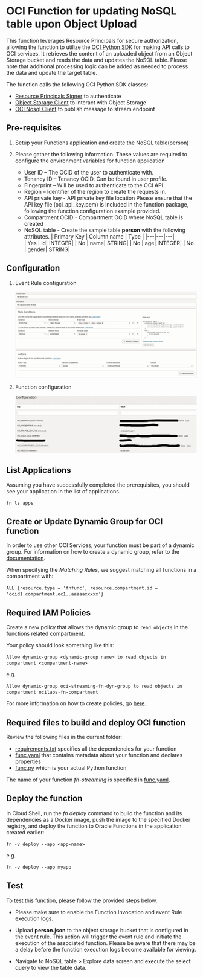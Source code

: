 # OCI Function for updating NoSQL table upon Object Upload

This function leverages Resource Principals for secure authorization, allowing the function to utilize the [OCI Python SDK](https://docs.oracle.com/en-us/iaas/tools/python/2.105.0/) for making API calls to OCI services. It retrieves the content of an uploaded object from an Object Storage bucket and reads the data and updates the NoSQL table. Please note that additional processing logic can be added as needed to process the data and update the target table.

The function calls the following OCI Python SDK classes:
* [Resource Principals Signer](https://docs.oracle.com/en-us/iaas/tools/python/2.105.0/) to authenticate
* [Object Storage Client](https://oracle-cloud-infrastructure-python-sdk.readthedocs.io/en/latest/api/object_storage/client/oci.object_storage.ObjectStorageClient.html) to interact with Object Storage
* [OCI Nosql Client](https://docs.oracle.com/en-us/iaas/tools/python/2.104.3/api/nosql/client/oci.nosql.NosqlClient.html) to publish message to stream endpoint


## Pre-requisites

1.  Setup your Functions application and create the NoSQL table(person)

2. Please gather the following information. These values are required to configure the environment variables for function application
    * User ID  – The OCID of the user to authenticate with.
    * Tenancy ID  – Tenancy OCID. Can be found in user profile.
    * Fingerprint  – Will be used to authenticate to the OCI API.
    * Region – Identifier of the region to create the requests in.    
    * API private key  - API private key file location 
      Please ensure that the API key file (oci_api_key.pem) is included in the function package, following the function configuration example provided.
    * Compartment OCID - Compartment OCID where NoSQL table is created
    * NoSQL table - Create the sample table **person** with the following attributes. 
      | Primary Key  |  Column name | Type | 
      |---|---|---|      
      | Yes | id| INTEGER|
      | No | name| STRING|
      | No | age| INTEGER|
      | No | gender| STRING|


## Configuration

1.  Event Rule configuration
    
    ![Event Rule](./images/event_rule.png)

1.  Function configuration
    
    ![Function Configuration](./images/fn_configuration.png)


## List Applications 

Assuming you have successfully completed the prerequisites, you should see your 
application in the list of applications.

```
fn ls apps
```


## Create or Update Dynamic Group for OCI function

In order to use other OCI Services, your function must be part of a dynamic 
group. For information on how to create a dynamic group, refer to the 
[documentation](https://docs.cloud.oracle.com/iaas/Content/Identity/Tasks/managingdynamicgroups.htm#To).

When specifying the *Matching Rules*, we suggest matching all functions in a compartment with:

```
ALL {resource.type = 'fnfunc', resource.compartment.id = 'ocid1.compartment.oc1..aaaaaxxxxx'}
```


## Required IAM Policies

Create a new policy that allows the dynamic group to `read objects` in
the functions related compartment.


Your policy should look something like this:
```
Allow dynamic-group <dynamic-group name> to read objects in compartment <compartment-name>
```
e.g.
```
Allow dynamic-group oci-streaming-fn-dyn-group to read objects in compartment ocilabs-fn-compartment
```

For more information on how to create policies, go [here](https://docs.cloud.oracle.com/iaas/Content/Identity/Concepts/policysyntax.htm).


## Required files to build and deploy OCI function

Review the following files in the current folder:

- [requirements.txt](./requirements.txt) specifies all the dependencies for your function
- [func.yaml](./func.yaml) that contains metadata about your function and declares properties
- [func.py](./func.py) which is your actual Python function

The name of your function *fn-streaming* is specified in [func.yaml](./func.yaml).


## Deploy the function

In Cloud Shell, run the *fn deploy* command to build the function and its dependencies as a Docker image, 
push the image to the specified Docker registry, and deploy the function to Oracle Functions 
in the application created earlier:

```
fn -v deploy --app <app-name>
```
e.g.
```
fn -v deploy --app myapp
```
## Test
To test this function, please follow the provided steps below.
  - Please make sure to enable the Function Invocation and event Rule execution logs.

  - Upload **person.json** to the object storage bucket that is configured in the event rule. 
    This action will trigger the event rule and initiate the execution of the associated function. 
    Please be aware that there may be a delay before the function execution logs become available for viewing.
  
  - Navigate to NoSQL table > Explore data screen and execute the select query to view the table data.